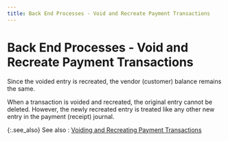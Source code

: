 ```yaml
---
title: Back End Processes - Void and Recreate Payment Transactions
---
```


# Back End Processes - Void and Recreate Payment Transactions


Since the voided entry is recreated, the vendor (customer) balance remains  the same.


When a transaction is voided and recreated, the original entry cannot  be deleted. However, the newly recreated entry is treated like any other  new entry in the payment (receipt) journal.


{:.see_also}
See also
: [Voiding  and Recreating Payment Transactions]({{site.acc_baseurl}}/payment-register/wizard/browser/voiding-and-recreating-transactions/voiding_and_recreating_transactions_payment_register.html)
